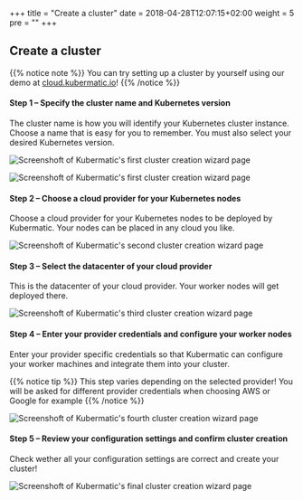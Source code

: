 +++
title = "Create a cluster"
date = 2018-04-28T12:07:15+02:00
weight = 5
pre = "<b></b>"
+++

## Create a cluster

{{% notice note %}}
You can try setting up a cluster by yourself using our demo at [cloud.kubermatic.io](https://cloud.kubermatic.io)!
{{% /notice %}}

#### Step 1 – Specify the cluster name and Kubernetes version

The cluster name is how you will identify your Kubernetes cluster instance. Choose a name that is easy for you to remember. You must also select your desired Kubernetes version.

![Screenshoft of Kubermatic's first cluster creation wizard page](/img/getting_started/create_cluster/kubermatic_00.png)

![Screenshoft of Kubermatic's first cluster creation wizard page](/img/getting_started/create_cluster/kubermatic_01.png)

#### Step 2 – Choose a cloud provider for your Kubernetes nodes

Choose a cloud provider for your Kubernetes nodes to be deployed by Kubermatic. Your nodes can be placed in any cloud you like.

![Screenshoft of Kubermatic's second cluster creation wizard page](/img/getting_started/create_cluster/kubermatic_02.png)

#### Step 3 – Select the datacenter of your cloud provider

This is the datacenter of your cloud provider. Your worker nodes will get deployed there.

![Screenshoft of Kubermatic's third cluster creation wizard page](/img/getting_started/create_cluster/kubermatic_03.png)

#### Step 4 – Enter your provider credentials and configure your worker nodes

Enter your provider specific credentials so that Kubermatic can configure your worker machines and integrate them into your cluster.

{{% notice tip %}}
This step varies depending on the selected provider! You will be asked for different provider credentials when choosing AWS or Google for example
{{% /notice %}}

![Screenshoft of Kubermatic's fourth cluster creation wizard page](/img/getting_started/create_cluster/kubermatic_04.png)

#### Step 5 – Review your configuration settings and confirm cluster creation

Check wether all your configuration settings are correct and create your cluster!

![Screenshoft of Kubermatic's final cluster creation wizard page](/img/getting_started/create_cluster/kubermatic_05.png)
